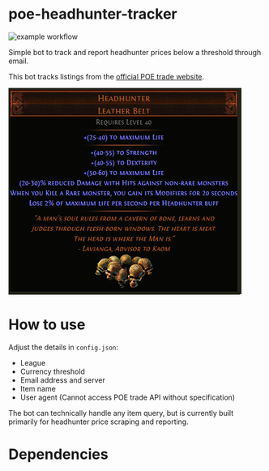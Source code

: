 # poe-headhunter-tracker
![example workflow](https://github.com/github.com/jtsw1990/poe-headhunter/actions/workflows/workflow.yml/badge.svg)

Simple bot to track and report headhunter prices below a threshold through email.

This bot tracks listings from the [official POE trade website](https://www.pathofexile.com/trade).

![alt text](assets/headhunter_tooltip.png)

# How to use

Adjust the details in `config.json`:
- League
- Currency threshold
- Email address and server
- Item name
- User agent (Cannot access POE trade API without specification)

The bot can technically handle any item query, but is currently built primarily for headhunter price scraping and reporting.

# Dependencies

